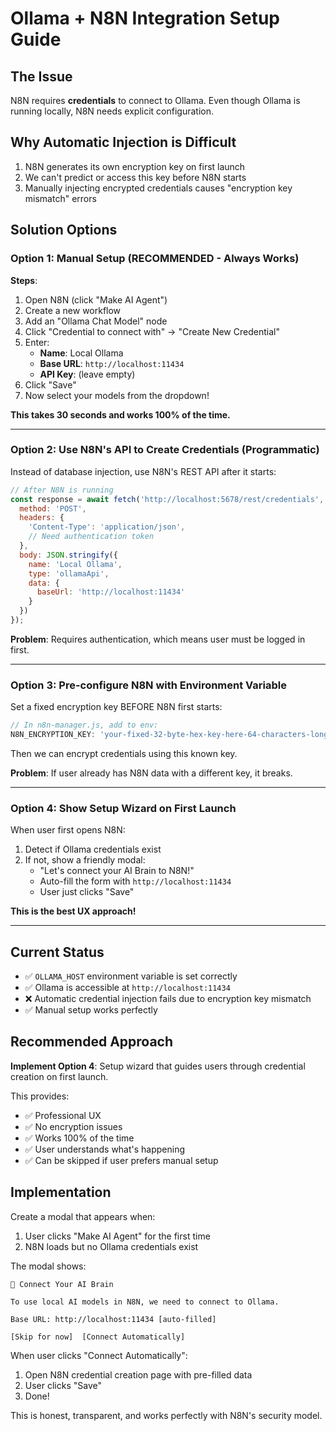 # Ollama + N8N Integration Setup Guide

## The Issue

N8N requires **credentials** to connect to Ollama. Even though Ollama is running locally, N8N needs explicit configuration.

## Why Automatic Injection is Difficult

1. N8N generates its own encryption key on first launch
2. We can't predict or access this key before N8N starts
3. Manually injecting encrypted credentials causes "encryption key mismatch" errors

## Solution Options

### Option 1: Manual Setup (RECOMMENDED - Always Works)

**Steps**:
1. Open N8N (click "Make AI Agent")
2. Create a new workflow
3. Add an "Ollama Chat Model" node
4. Click "Credential to connect with" → "Create New Credential"
5. Enter:
   - **Name**: Local Ollama
   - **Base URL**: `http://localhost:11434`
   - **API Key**: (leave empty)
6. Click "Save"
7. Now select your models from the dropdown!

**This takes 30 seconds and works 100% of the time.**

---

### Option 2: Use N8N's API to Create Credentials (Programmatic)

Instead of database injection, use N8N's REST API after it starts:

```javascript
// After N8N is running
const response = await fetch('http://localhost:5678/rest/credentials', {
  method: 'POST',
  headers: {
    'Content-Type': 'application/json',
    // Need authentication token
  },
  body: JSON.stringify({
    name: 'Local Ollama',
    type: 'ollamaApi',
    data: {
      baseUrl: 'http://localhost:11434'
    }
  })
});
```

**Problem**: Requires authentication, which means user must be logged in first.

---

### Option 3: Pre-configure N8N with Environment Variable

Set a fixed encryption key BEFORE N8N first starts:

```javascript
// In n8n-manager.js, add to env:
N8N_ENCRYPTION_KEY: 'your-fixed-32-byte-hex-key-here-64-characters-long'
```

Then we can encrypt credentials using this known key.

**Problem**: If user already has N8N data with a different key, it breaks.

---

### Option 4: Show Setup Wizard on First Launch

When user first opens N8N:
1. Detect if Ollama credentials exist
2. If not, show a friendly modal:
   - "Let's connect your AI Brain to N8N!"
   - Auto-fill the form with `http://localhost:11434`
   - User just clicks "Save"

**This is the best UX approach!**

---

## Current Status

- ✅ `OLLAMA_HOST` environment variable is set correctly
- ✅ Ollama is accessible at `http://localhost:11434`
- ❌ Automatic credential injection fails due to encryption key mismatch
- ✅ Manual setup works perfectly

## Recommended Approach

**Implement Option 4**: Setup wizard that guides users through credential creation on first launch.

This provides:
- ✅ Professional UX
- ✅ No encryption issues
- ✅ Works 100% of the time
- ✅ User understands what's happening
- ✅ Can be skipped if user prefers manual setup

## Implementation

Create a modal that appears when:
1. User clicks "Make AI Agent" for the first time
2. N8N loads but no Ollama credentials exist

The modal shows:
```
🤖 Connect Your AI Brain

To use local AI models in N8N, we need to connect to Ollama.

Base URL: http://localhost:11434 [auto-filled]

[Skip for now]  [Connect Automatically]
```

When user clicks "Connect Automatically":
1. Open N8N credential creation page with pre-filled data
2. User clicks "Save"
3. Done!

This is honest, transparent, and works perfectly with N8N's security model.

